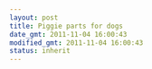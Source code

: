 ```yaml
---
layout: post
title: Piggie parts for dogs
date_gmt: 2011-11-04 16:00:43
modified_gmt: 2011-11-04 16:00:43
status: inherit
---
```


